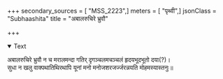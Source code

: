 +++
secondary_sources = [ "MSS_2223",]
meters = [ "पृथ्वी",]
jsonClass = "Subhaashita"
title = "अबालरुचिरे भ्रुवौ"

+++

<details open><summary>Text</summary>

अबालरुचिरे भ्रुवौ न च मरालमन्दा गतिर् दृगञ्चलमचञ्चलं हृदयभूदभूतो दया(?)।  
सुधा न खलु वाक्पथातिथिरथापि यूनां मनो मनोजशरजर्ज्जरन्नयति मोहमस्यास्तनुः॥
</details>
